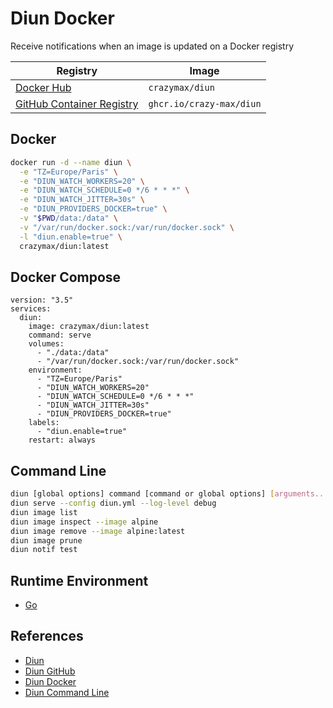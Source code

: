 # Diun Docker

Receive notifications when an image is updated on a Docker registry

Registry | Image
---|---
[Docker Hub](https://hub.docker.com/r/crazymax/diun/) | `crazymax/diun`
[GitHub Container Registry](https://github.com/users/crazy-max/packages/container/package/diun) | `ghcr.io/crazy-max/diun`

## Docker
```sh
docker run -d --name diun \
  -e "TZ=Europe/Paris" \
  -e "DIUN_WATCH_WORKERS=20" \
  -e "DIUN_WATCH_SCHEDULE=0 */6 * * *" \
  -e "DIUN_WATCH_JITTER=30s" \
  -e "DIUN_PROVIDERS_DOCKER=true" \
  -v "$PWD/data:/data" \
  -v "/var/run/docker.sock:/var/run/docker.sock" \
  -l "diun.enable=true" \
  crazymax/diun:latest
```

## Docker Compose
```
version: "3.5"
services:
  diun:
    image: crazymax/diun:latest
    command: serve
    volumes:
      - "./data:/data"
      - "/var/run/docker.sock:/var/run/docker.sock"
    environment:
      - "TZ=Europe/Paris"
      - "DIUN_WATCH_WORKERS=20"
      - "DIUN_WATCH_SCHEDULE=0 */6 * * *"
      - "DIUN_WATCH_JITTER=30s"
      - "DIUN_PROVIDERS_DOCKER=true"
    labels:
      - "diun.enable=true"
    restart: always
```

## Command Line
```sh
diun [global options] command [command or global options] [arguments...]
diun serve --config diun.yml --log-level debug
diun image list
diun image inspect --image alpine
diun image remove --image alpine:latest
diun image prune
diun notif test
```

## Runtime Environment
- [Go](https://golang.org/)

## References
- [Diun](https://crazymax.dev/diun/)
- [Diun GitHub](https://github.com/crazy-max/diun)
- [Diun Docker](https://crazymax.dev/diun/install/docker/)
- [Diun Command Line](https://crazymax.dev/diun/usage/command-line/)